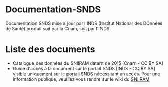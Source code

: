 # Documentation-SNDS
Documentation SNDS mise à jour par l'INDS (Institut National des DOnnées de Santé) produit soit par la Cnam, soit par l'INDS. 

# Liste des documents
- Catalogue des données du SNIIRAM datant de 2015 [Cnam - CC BY SA]
- Guide d'accès à la document sur le portail SNDS [INDS - CC BY SA] visible uniquement sur le portail SNDS nécessitant un accès. Pour une information publique, veuillez vous rendre sur le wiki du [SNIIRAM](http://open-data-assurance-maladie.ameli.fr/wiki-sniiram/index.php). 

